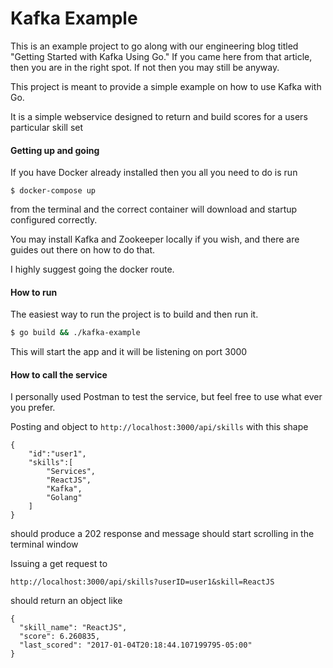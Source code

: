 # Kafka Example
This is an example project to go along with our engineering blog titled
"Getting Started with Kafka Using Go."  If you came here from that article,
then you are in the right spot.  If not then you may still be anyway.

This project is meant to provide a simple example on how to use Kafka with Go.

It is a simple webservice designed to return and build scores for a users 
particular skill set

#### Getting up and going
If you have Docker already installed then you all you need to do is
run 

```$ docker-compose up```

from the terminal and the correct container will download and startup
configured correctly.

You may install Kafka and Zookeeper locally if you wish, and there are guides
out there on how to do that.

I highly suggest going the docker route.

#### How to run
The easiest way to run the project is to build and then run it.

```bash
$ go build && ./kafka-example
```

This will start the app and it will be listening on port 3000

#### How to call the service

I personally used Postman to test the service, but feel free to use what ever
you prefer.

Posting and object to ```http://localhost:3000/api/skills``` with this shape
```
{ 
    "id":"user1", 
    "skills":[
        "Services", 
        "ReactJS", 
        "Kafka", 
        "Golang"
    ] 
}
```

should produce a 202 response and message should start scrolling in the terminal
window

Issuing a get request to 

```
http://localhost:3000/api/skills?userID=user1&skill=ReactJS
```

should return an object like

```
{
  "skill_name": "ReactJS",
  "score": 6.260835,
  "last_scored": "2017-01-04T20:18:44.107199795-05:00"
}
```